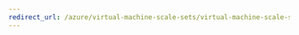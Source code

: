 ```yaml
---
redirect_url: /azure/virtual-machine-scale-sets/virtual-machine-scale-sets-overview?toc=%2fazure%2fvirtual-machines%2flinux%2ftoc.json
---
```


